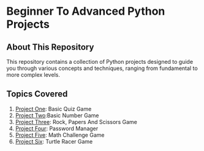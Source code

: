 # Beginner To Advanced Python Projects

## About This Repository

This repository contains a collection of Python projects designed to guide you through various concepts and techniques, ranging from fundamental to more complex levels.<br>

## Topics Covered

1. [Project One](https://github.com/aaditya29/Python-Projects/tree/main/1.%20Basic%20Quiz%20Game): Basic Quiz Game<br>
2. [Project Two](https://github.com/aaditya29/Python-Projects/tree/main/2.%20Number%20Game):Basic Number Game<br>
3. [Project Three](https://github.com/aaditya29/Python-Projects/tree/main/3.%20RockPaperScissors): Rock, Papers And Scissors Game<br>
4. [Project Four](https://github.com/aaditya29/Python-Projects/tree/main/4.%20Password%20Manager): Password Manager<br>
5. [Project Five](https://github.com/aaditya29/Python-Projects/tree/main/5.%20Math%20Challenger): Math Challenge Game<br>
6. [Project Six](https://github.com/aaditya29/Python-Projects/tree/main/6.%20Turtle%20Racer): Turtle Racer Game<br>
